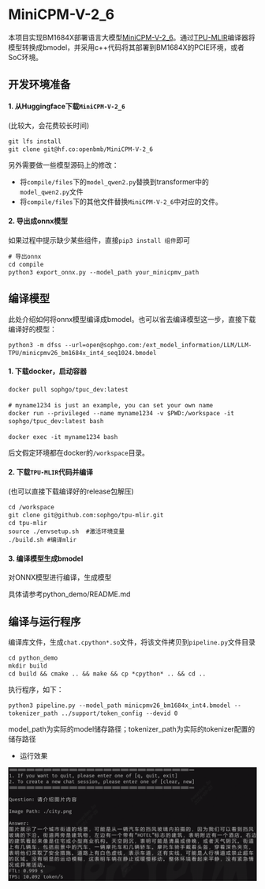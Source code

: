 # MiniCPM-V-2_6

本项目实现BM1684X部署语言大模型[MiniCPM-V-2_6](https://huggingface.co/openbmb/MiniCPM-V-2_6)。通过[TPU-MLIR](https://github.com/sophgo/tpu-mlir)编译器将模型转换成bmodel，并采用c++代码将其部署到BM1684X的PCIE环境，或者SoC环境。

## 开发环境准备

#### 1. 从Huggingface下载`MiniCPM-V-2_6`

(比较大，会花费较长时间)

``` shell
git lfs install
git clone git@hf.co:openbmb/MiniCPM-V-2_6
```

另外需要做一些模型源码上的修改：
* 将`compile/files`下的`model_qwen2.py`替换到transformer中的`model_qwen2.py`文件
* 将`compile/files`下的其他文件替换`MiniCPM-V-2_6`中对应的文件。

#### 2. 导出成onnx模型

如果过程中提示缺少某些组件，直接`pip3 install 组件`即可

``` shell
# 导出onnx
cd compile
python3 export_onnx.py --model_path your_minicpmv_path
```

## 编译模型

此处介绍如何将onnx模型编译成bmodel。也可以省去编译模型这一步，直接下载编译好的模型：

``` shell
python3 -m dfss --url=open@sophgo.com:/ext_model_information/LLM/LLM-TPU/minicpmv26_bm1684x_int4_seq1024.bmodel
```

#### 1. 下载docker，启动容器

``` shell
docker pull sophgo/tpuc_dev:latest

# myname1234 is just an example, you can set your own name
docker run --privileged --name myname1234 -v $PWD:/workspace -it sophgo/tpuc_dev:latest bash

docker exec -it myname1234 bash
```
后文假定环境都在docker的`/workspace`目录。

#### 2. 下载`TPU-MLIR`代码并编译

(也可以直接下载编译好的release包解压)

``` shell
cd /workspace
git clone git@github.com:sophgo/tpu-mlir.git
cd tpu-mlir
source ./envsetup.sh  #激活环境变量
./build.sh #编译mlir
```

#### 3. 编译模型生成bmodel

对ONNX模型进行编译，生成模型

具体请参考python_demo/README.md

## 编译与运行程序

编译库文件，生成`chat.cpython*.so`文件，将该文件拷贝到`pipeline.py`文件目录

```
cd python_demo
mkdir build
cd build && cmake .. && make && cp *cpython* .. && cd ..
```

执行程序，如下：

```
python3 pipeline.py --model_path minicpmv26_bm1684x_int4.bmodel --tokenizer_path ../support/token_config --devid 0
```
model_path为实际的model储存路径；tokenizer_path为实际的tokenizer配置的储存路径

* 运行效果

![](../../assets/minicpmv.png)


